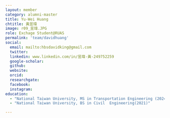 ```yaml
---
layout: member
category: alumni-master
title: Yu-Wei Huang
chtitle: 黃昱瑋
image: r09_昱瑋.JPG
role: Exchage Student@RUAS
permalink: 'team/davidhuang'
social:
  email: mailto:hbsdavidking@gmail.com
  twitter: 
  linkedin: www.linkedin.com/in/昱瑋-黃-249752259
  google-scholar: 
  github: 
  website: 
  orcid: 
  researchgate: 
  facebook: 
  instagram: 
education:
  - "National Taiwan University, MS in Transportation Engineering (2024)"
  - "National Taiwan University, BS in Civil  Engineering(2021)"

---
```



